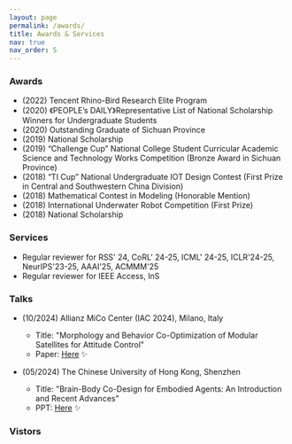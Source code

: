 ```yaml
---
layout: page
permalink: /awards/
title: Awards & Services
nav: true
nav_order: 5
---
```


### Awards
- (2022) Tencent Rhino-Bird Research Elite Program
- (2020) 《PEOPLE’s DAILY》Representative List of National Scholarship Winners for Undergraduate Students
- (2020) Outstanding Graduate of Sichuan Province
- (2019) National Scholarship
- (2019) “Challenge Cup” National College Student Curricular Academic Science and Technology Works Competition (Bronze Award in Sichuan Province)
- (2018) “TI Cup” National Undergraduate IOT Design Contest (First Prize in Central and Southwestern China Division)
- (2018) Mathematical Contest in Modeling (Honorable Mention)
- (2018) International Underwater Robot Competition (First Prize)
- (2018) National Scholarship

### Services
- Regular reviewer for RSS' 24, CoRL' 24-25, ICML' 24-25, ICLR'24-25, NeurIPS'23-25, AAAI'25, ACMMM'25
- Regular reviewer for IEEE Access, InS
  
### Talks
- (10/2024) Allianz MiCo Center (IAC 2024), Milano, Italy
  - Title: "Morphology and Behavior Co-Optimization of Modular Satellites for Attitude Control"
  - Paper: [Here](https://arxiv.org/abs/2409.13166) :sparkles: 

- (05/2024) The Chinese University of Hong Kong, Shenzhen
  - Title: "Brain-Body Co-Design for Embodied Agents: An Introduction and Recent Advances"
  - PPT: [Here](/assets/pdf/BBCD.pptx) :sparkles: 

### Vistors
<script type="text/javascript" id="clstr_globe" src="//clustrmaps.com/globe.js?d=QX4HEmt0s8xXkEWpLA_0DR4tebAFAIjpP5mGLSe3LTA"></script>